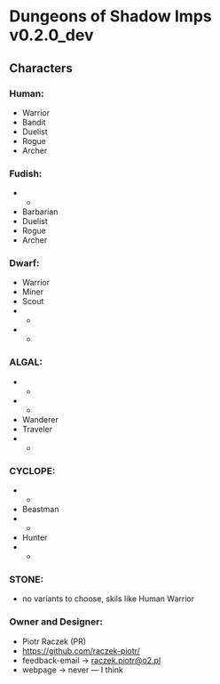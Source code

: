 # Dungeons of Shadow Imps v0.2.0_dev
## Characters
### Human:
-  Warrior
-  Bandit
-  Duelist
-  Rogue
-  Archer

### Fudish:
-  *
-  Barbarian
-  Duelist
-  Rogue
-  Archer

### Dwarf:
-  Warrior
-  Miner
-  Scout
-  *
-  *

### ALGAL:
-  *
-  *
-  Wanderer
-  Traveler
-  *

### CYCLOPE:
-  *
-  Beastman
-  *
-  Hunter
-  *

### STONE:
-  no variants to choose, skils like Human Warrior

### Owner and Designer:
-  Piotr Raczek (PR)
-  https://github.com/raczek-piotr/
-  feedback-email → raczek.piotr@o2.pl
-  webpage → never — I think
